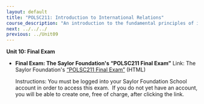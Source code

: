 ```yaml
---
layout: default
title: "POLSC211: Introduction to International Relations"
course_description: "An introduction to the fundamental principles of international relations within the political science framework, exploring issues related to the politics and ethics of global welfare, war, world poverty, disease, trade policy, environmental concerns, human rights, and terrorism."
next: ../../../
previous: ../Unit09
---
```

**Unit 10: Final Exam** <span id="10"></span> 
-   **Final Exam: The Saylor Foundation's “POLSC211 Final Exam”**
    Link: The Saylor Foundation's [“POLSC211 Final
    Exam”](https://cas.saylor.org/login?service=http%3A%2F%2Fschool.saylor.org%2Flogin%2Findex.php) (HTML)  
      
     Instructions: You must be logged into your Saylor Foundation School
    account in order to access this exam.  If you do not yet have an
    account, you will be able to create one, free of charge, after
    clicking the link.  
      


